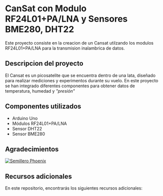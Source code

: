 # CanSat con Modulo RF24L01+PA/LNA y Sensores BME280, DHT22

Este proyecto consiste en la creacion de un Cansat utilzando los modulos RF24L01+PA/LNA para la transmision inalambrica de datos. 

## Descripcion del proyecto

El Cansat es un picosatelite que se encuentra dentro de una lata, diseñado para realizar mediciones y experimentos durante su vuelo. En este proyecto se han integrado diferentes componentes para obtener datos de temperatura, humedad y *"presión"*

## Componentes utilizados 

- Arduino Uno 
- Módulos RF24L01+PA/LNA
- Sensor DHT22
- Sensor BME280

## Agradecimientos 

[![Semillero Phoenix](https://i.postimg.cc/nzZ8YbSv/logo-phoenix-color.png)](https://postimg.cc/gwMBm5WJ)

## Recursos adicionales 

En este repositorio, encontrarás los siguientes recursos adicionales:

